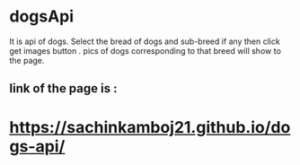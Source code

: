# dogsApi
It is api of dogs. Select the bread of dogs and sub-breed if any then click get images button . pics of dogs corresponding to that breed will show to the page. 
## link of the page is :
# https://sachinkamboj21.github.io/dogs-api/

